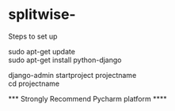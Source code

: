 # splitwise-

Steps to set up  

sudo apt-get update  
sudo apt-get install python-django  

django-admin startproject projectname  
cd projectname  

*** Strongly Recommend Pycharm platform ****




